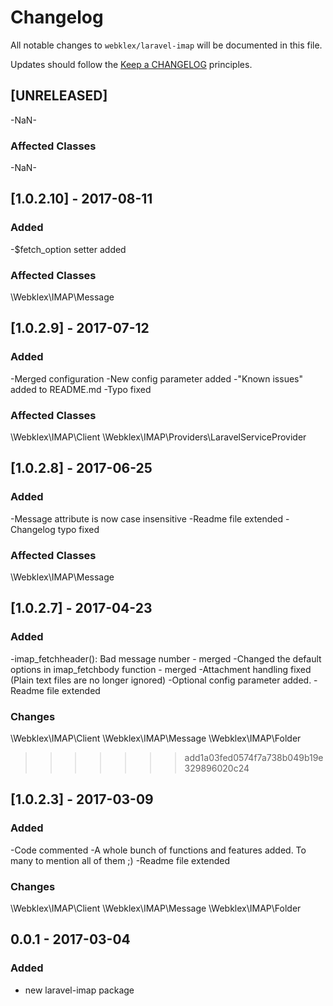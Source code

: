 # Changelog

All notable changes to `webklex/laravel-imap` will be documented in this file.

Updates should follow the [Keep a CHANGELOG](http://keepachangelog.com/) principles.

## [UNRELEASED]
-NaN-

### Affected Classes
-NaN-

## [1.0.2.10] - 2017-08-11
### Added
-$fetch_option setter added

### Affected Classes
\Webklex\IMAP\Message

## [1.0.2.9] - 2017-07-12
### Added
-Merged configuration
-New config parameter added
-"Known issues" added to README.md
-Typo fixed

### Affected Classes
\Webklex\IMAP\Client
\Webklex\IMAP\Providers\LaravelServiceProvider

## [1.0.2.8] - 2017-06-25
### Added
-Message attribute is now case insensitive
-Readme file extended
-Changelog typo fixed

### Affected Classes
\Webklex\IMAP\Message


## [1.0.2.7] - 2017-04-23
### Added
-imap_fetchheader(): Bad message number - merged
-Changed the default options in imap_fetchbody function - merged
-Attachment handling fixed (Plain text files are no longer ignored)
-Optional config parameter added.
-Readme file extended

### Changes 
\Webklex\IMAP\Client
\Webklex\IMAP\Message
\Webklex\IMAP\Folder

>>>>>>> add1a03fed0574f7a738b049b19e329896020c24

## [1.0.2.3] - 2017-03-09
### Added
-Code commented
-A whole bunch of functions and features added. To many to mention all of them ;)
-Readme file extended

### Changes 
\Webklex\IMAP\Client
\Webklex\IMAP\Message
\Webklex\IMAP\Folder

## 0.0.1 - 2017-03-04
### Added
- new laravel-imap package
